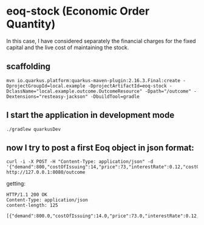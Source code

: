 # eoq-stock (Economic Order Quantity)

In this case, I have considered separately the financial charges for the fixed capital and the live cost of maintaining the stock.

## scaffolding

```shell
mvn io.quarkus.platform:quarkus-maven-plugin:2.16.3.Final:create -DprojectGroupId=local.example -DprojectArtifactId=eoq-stock -DclassName="local.example.outcome.OutcomeResource" -Dpath="/outcome" -Dextensions="resteasy-jackson" -DbuildTool=gradle
```

## I start the application in development mode

```shell
./gradlew quarkusDev
```

## now I try to post a first Eoq object in json format:

```shell
curl -i -X POST -H "Content-Type: application/json" -d '{"demand":800,"costOfIssuing":14,"price":73,"interestRate":0.12,"costOfStock":1}' http://127.0.0.1:8080/outcome
```

getting:

```text
HTTP/1.1 200 OK
Content-Type: application/json
content-length: 125

[{"demand":800.0,"costOfIssuing":14.0,"price":73.0,"interestRate":0.12,"costOfStock":1.0,"quantity":46,"ordersToProcess":17}]
```
